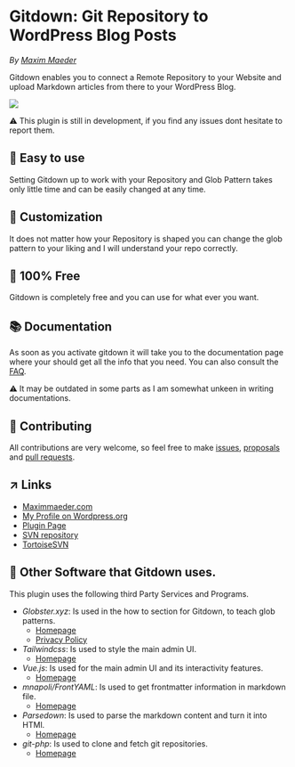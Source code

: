 # Gitdown: Git Repository to WordPress Blog Posts
*By [Maxim Maeder](https://maximmaeder.com/)*

Gitdown enables you to connect a Remote Repository to your Website and upload Markdown articles from there to your WordPress Blog.

![](https://raw.githubusercontent.com/Maximinodotpy/Gitdown/master/assets/banner-1544x500.png)

⚠️ This plugin is still in development, if you find any issues dont hesitate to report them.

## 🎈 Easy to use

Setting Gitdown up to work with your Repository and Glob Pattern takes only little time and can be easily changed at any time.

## 🔨 Customization

It does not matter how your Repository is shaped you can change the glob pattern to your liking and I will understand your repo correctly.

## 🎁 100% Free

Gitdown is completely free and you can use for what ever you want.

## 📚 Documentation
As soon as you activate gitdown it will take you to the documentation page where your should get all the info that you need. You can also consult the [FAQ](docs/faq.md).

⚠️ It may be outdated in some parts as I am somewhat unkeen in writing documentations.

## 👥 Contributing
All contributions are very welcome, so feel free to make [issues](https://github.com/Maximinodotpy/Gitdown/issues), [proposals](https://github.com/Maximinodotpy/Gitdown/issues/proposals) and [pull requests](https://github.com/Maximinodotpy/Gitdown/pulls).

## ↗ Links

- [Maximmaeder.com](https://maximmaeder.com/)
- [My Profile on Wordpress.org](https://profiles.wordpress.org/maximmaeder/)
- [Plugin Page](https://wordpress.org/plugins/gitdown)
- [SVN repository](http://plugins.svn.wordpress.org/gitdown/)
- [TortoiseSVN](https://tortoisesvn.net/)

## 🤙 Other Software that Gitdown uses.

This plugin uses the following third Party Services and Programs.

- *Globster.xyz*: Is used in the how to section for Gitdown, to teach glob patterns.
    - [Homepage](https://globster.xyz/)
    - [Privacy Policy](https://globster.xyz/privacy/)
- *Tailwindcss*: Is used to style the main admin UI.
    - [Homepage](https://tailwindcss.com/)
- *Vue.js*: Is used for the main admin UI and its interactivity features.
    - [Homepage](https://vuejs.org/)
- *mnapoli/FrontYAML*: Is used to get frontmatter information in markdown file.
    - [Homepage](https://github.com/mnapoli/FrontYAML)
- *Parsedown*: Is used to parse the markdown content and turn it into HTMl.
    - [Homepage](https://parsedown.org/)
- *git-php*: Is used to clone and fetch git repositories.
    - [Homepage](https://github.com/czproject/git-php)